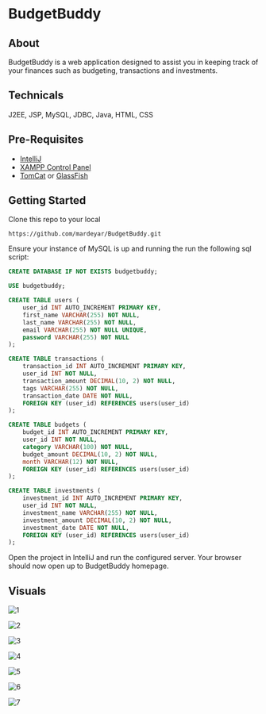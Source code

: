 # BudgetBuddy
## About
BudgetBuddy is a web application designed to assist you in keeping track of your finances such as budgeting, transactions and investments.

## Technicals
J2EE, JSP, MySQL, JDBC, Java, HTML, CSS

## Pre-Requisites
- [IntelliJ](https://www.jetbrains.com/idea/download/?section=windows)
- [XAMPP Control Panel](https://www.apachefriends.org/download.html)
- [TomCat](https://tomcat.apache.org/download-90.cgi) or [GlassFish](https://glassfish.org/download)

## Getting Started
Clone this repo to your local

```https://github.com/mardeyar/BudgetBuddy.git```

Ensure your instance of MySQL is up and running the run the following sql script:

```sql
CREATE DATABASE IF NOT EXISTS budgetbuddy;

USE budgetbuddy;

CREATE TABLE users (
	user_id INT AUTO_INCREMENT PRIMARY KEY,
	first_name VARCHAR(255) NOT NULL,
	last_name VARCHAR(255) NOT NULL,
	email VARCHAR(255) NOT NULL UNIQUE,
	password VARCHAR(255) NOT NULL
);

CREATE TABLE transactions (
	transaction_id INT AUTO_INCREMENT PRIMARY KEY,
	user_id INT NOT NULL,
	transaction_amount DECIMAL(10, 2) NOT NULL,
	tags VARCHAR(255) NOT NULL,
	transaction_date DATE NOT NULL,
	FOREIGN KEY (user_id) REFERENCES users(user_id)
);

CREATE TABLE budgets (
	budget_id INT AUTO_INCREMENT PRIMARY KEY,
	user_id INT NOT NULL,
	category VARCHAR(100) NOT NULL,
	budget_amount DECIMAL(10, 2) NOT NULL,
	month VARCHAR(12) NOT NULL,
	FOREIGN KEY (user_id) REFERENCES users(user_id)
);

CREATE TABLE investments (
	investment_id INT AUTO_INCREMENT PRIMARY KEY,
	user_id INT NOT NULL,
	investment_name VARCHAR(255) NOT NULL,
	investment_amount DECIMAL(10, 2) NOT NULL,
	investment_date DATE NOT NULL,
	FOREIGN KEY (user_id) REFERENCES users(user_id)
);
```

Open the project in IntelliJ and run the configured server. Your browser should now open up to BudgetBuddy homepage.

## Visuals
![1](https://github.com/mardeyar/BudgetBuddy/assets/117761940/f1f0ea69-bb9e-4004-a102-e1ea1cee95e3)

![2](https://github.com/mardeyar/BudgetBuddy/assets/117761940/606fdbcf-6bc5-43ae-bdc2-573c2de2faef)

![3](https://github.com/mardeyar/BudgetBuddy/assets/117761940/e163fb98-951a-4459-a5dd-d4497805b7e0)

![4](https://github.com/mardeyar/BudgetBuddy/assets/117761940/912eedbc-ef87-4c66-be61-09a03fb90690)

![5](https://github.com/mardeyar/BudgetBuddy/assets/117761940/d0f1954e-1c20-4cf4-8266-6d406e5a4960)

![6](https://github.com/mardeyar/BudgetBuddy/assets/117761940/0b114e36-5df8-4425-8668-b08b10366f80)

![7](https://github.com/mardeyar/BudgetBuddy/assets/117761940/14046d28-e9fe-4251-82c5-f2873c526d20)







